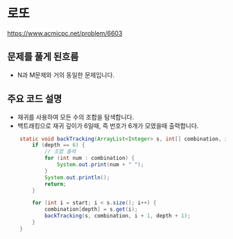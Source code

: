 # 로또
https://www.acmicpc.net/problem/6603

## 문제를 풀게 된흐름
- N과 M문제와 거의 동일한 문제입니다.
  
## 주요 코드 설명
- 재귀를 사용하여 모든 수의 조합을 탐색합니다.
- 백트래킹으로 재귀 깊이가 6일때, 즉 번호가 6개가 모였을때 출력합니다.
```Java
    static void backTracking(ArrayList<Integer> s, int[] combination, int start, int depth) {
        if (depth == 6) {
            // 조합 출력
            for (int num : combination) {
                System.out.print(num + " ");
            }
            System.out.println();
            return;
        }

        for (int i = start; i < s.size(); i++) {
            combination[depth] = s.get(i);
            backTracking(s, combination, i + 1, depth + 1);
        }
    }
```
